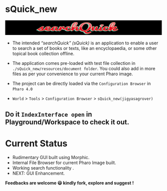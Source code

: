 # sQuick_new

![searchQuick](https://github.com/jig08/sQuick_new/blob/master/sQuick_new/resources/header.png)

- The intended *“searchQuick" (sQuick)* is an application to enable a user to search a set of books or texts, like an encyclopaedia, or some other topical book collection offline.

- The application comes pre-loaded with test file collection in `./sQuick_new/resources/document folder`. You could also add in more files as per your convenience to your current Pharo image.

- The project can be directly loaded via the `Configuration Browser` in `Pharo 4.0`

- `World` > `Tools` > `Configuration Browser` > `sQuick_new(jigyasagrover)`

Do it `IndexInterface open` in Playground/Workspace to check it out.
-----------

# Current Status

- Rudimentary GUI built using Morphic.
- Internal File Browser for current Pharo Image built.
- Working search functionality .
- NEXT: GUI Enhancement.




**Feedbacks are welcome :smiley: kindly fork, explore and suggest !**



